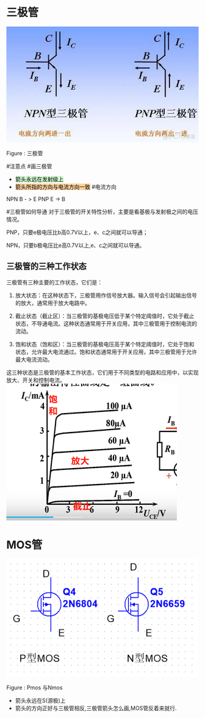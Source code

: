 
# 三极管
![](assets/Pasted%20image%2020231112112326.png)

Figure : 三极管

#注意点 #画三极管

- <mark style="background: #BBFABBA6;">箭头永远在发射级上</mark>
- <mark style="background: #FFB86CA6;">箭头所指的方向与电流方向一致</mark>
#电流方向

NPN B - > E
PNP  E -> B

#三极管如何导通
对于三极管的开关特性分析，主要是看基极与发射极之间的电压情况。

PNP，只要e极电压比b高0.7V以上，e、c之间就可以导通；

NPN，只要b极电压比e高0.7V以上,e、c之间就可以导通。

## 三极管的三种工作状态
  
三极管有三种主要的工作状态，它们是：

1.  放大状态：在这种状态下，三极管用作信号放大器。输入信号会引起输出信号的放大，通常用于放大电路中。
    
2.  截止状态（截止区）：当三极管的基极电压低于某个特定阈值时，它处于截止状态，不导通电流。这种状态通常用于开关应用，其中三极管用于控制电流的流动。
    
3.  饱和状态（饱和区）：当三极管的基极电压高于某个特定阈值时，它处于饱和状态，允许最大电流通过。饱和状态通常用于开关应用，其中三极管用于允许最大电流流动。
    

这三种状态是三极管的基本工作状态，它们用于不同类型的电路和应用中，以实现放大、开关和控制电流。
![](assets/Pasted%20image%2020231112112540.png)

# MOS管

![](assets/截图_20231112113207.png)

Figure : Pmos 与Nmos
 - 箭头永远在S(源极)上
 - 箭头的方向正好与三极管相反,三极管箭头怎么画,MOS管反着来就行.

